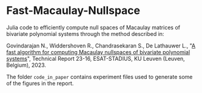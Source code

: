 # Fast-Macaulay-Nullspace

Julia code to efficiently compute null spaces of Macaulay matrices of bivariate polynomial systems through the method described in:

Govindarajan N., Widdershoven R., Chandrasekaran S., De Lathauwer L., "[A fast algorithm for computing Macaulay nullspaces of bivariate polynomial systems](https://ftp.esat.kuleuven.be/pub/stadius/ida/reports/23-16.pdf)", Technical Report 23-16, ESAT-STADIUS, KU Leuven (Leuven, Belgium), 2023.

The folder `code_in_paper` contains experiment files used to generate some of the figures in the report.
